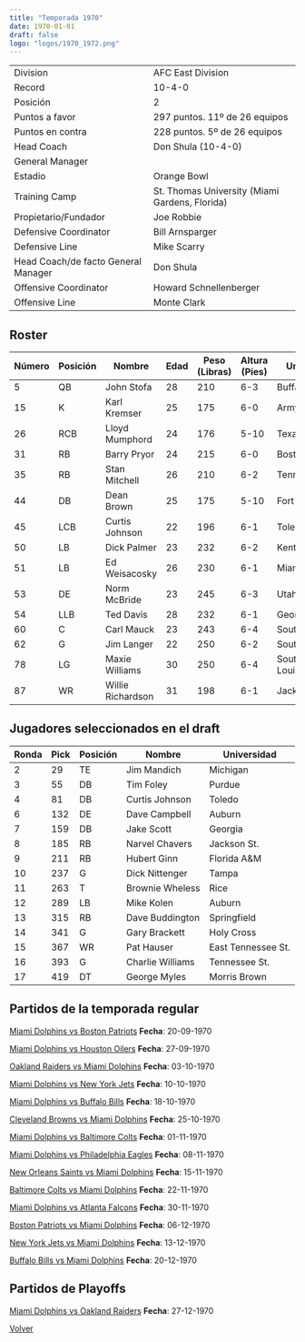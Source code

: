 ```yaml
---
title: "Temporada 1970"
date: 1970-01-01
draft: false
logo: "logos/1970_1972.png"
---
```


|                      |                      |
|-------------------------|---------------------------|
| Division               | AFC East Division            |
| Record                 | 10-4-0              |
| Posición               | 2            |
| Puntos a favor         | 297 puntos. 11º de 26 equipos           |
| Puntos en contra       | 228 puntos. 5º de 26 equipos       |
| Head Coach             | Don Shula (10-4-0)               |
| General Manager        |       |
| Estadio                | Orange Bowl             |
| Training Camp          | St. Thomas University (Miami Gardens, Florida)        |
| Propietario/Fundador | Joe Robbie |
| Defensive Coordinator | Bill Arnsparger |
| Defensive Line | Mike Scarry |
| Head Coach/de facto General Manager | Don Shula |
| Offensive Coordinator | Howard Schnellenberger |
| Offensive Line | Monte Clark |


## Roster

| Número | Posición | Nombre           | Edad | Peso (Libras) | Altura (Píes) | Universidad          |
|--------|----------|------------------|------|---------------|---------------|----------------------|
| 5 | QB | John Stofa | 28 | 210 | 6-3 | Buffalo |
| 15 | K | Karl Kremser | 25 | 175 | 6-0 | Army,Tennessee |
| 26 | RCB | Lloyd Mumphord | 24 | 176 | 5-10 | Texas Southern |
| 31 | RB | Barry Pryor | 24 | 215 | 6-0 | Boston Univ. |
| 35 | RB | Stan Mitchell | 26 | 210 | 6-2 | Tennessee |
| 44 | DB | Dean Brown | 25 | 175 | 5-10 | Fort Valley St. |
| 45 | LCB | Curtis Johnson | 22 | 196 | 6-1 | Toledo |
| 50 | LB | Dick Palmer | 23 | 232 | 6-2 | Kentucky |
| 51 | LB | Ed Weisacosky | 26 | 230 | 6-1 | Miami (FL) |
| 53 | DE | Norm McBride | 23 | 245 | 6-3 | Utah |
| 54 | LLB | Ted Davis | 28 | 232 | 6-1 | Georgia Tech |
| 60 | C | Carl Mauck | 23 | 243 | 6-4 | Southern Illinois |
| 62 | G | Jim Langer | 22 | 250 | 6-2 | South Dakota St. |
| 78 | LG | Maxie Williams | 30 | 250 | 6-4 | Southeastern Louisiana |
| 87 | WR | Willie Richardson | 31 | 198 | 6-1 | Jackson St. |


## Jugadores seleccionados en el draft

| Ronda | Pick | Posición | Nombre           | Universidad          |
|-------|------|----------|------------------|----------------------|
| 2 | 29 | TE | Jim Mandich | Michigan |
| 3 | 55 | DB | Tim Foley | Purdue |
| 4 | 81 | DB | Curtis Johnson | Toledo |
| 6 | 132 | DE | Dave Campbell | Auburn |
| 7 | 159 | DB | Jake Scott | Georgia |
| 8 | 185 | RB | Narvel Chavers | Jackson St. |
| 9 | 211 | RB | Hubert Ginn | Florida A&M |
| 10 | 237 | G | Dick Nittenger | Tampa |
| 11 | 263 | T | Brownie Wheless | Rice |
| 12 | 289 | LB | Mike Kolen | Auburn |
| 13 | 315 | RB | Dave Buddington | Springfield |
| 14 | 341 | G | Gary Brackett | Holy Cross |
| 15 | 367 | WR | Pat Hauser | East Tennessee St. |
| 16 | 393 | G | Charlie Williams | Tennessee St. |
| 17 | 419 | DT | George Myles | Morris Brown |


## Partidos de la temporada regular

[Miami Dolphins vs Boston Patriots](/historia/partidos/mia-bos-19700920) **Fecha**: 20-09-1970

[Miami Dolphins vs Houston Oilers](/historia/partidos/mia-hou-19700927) **Fecha**: 27-09-1970

[Oakland Raiders vs Miami Dolphins](/historia/partidos/oak-mia-19701003) **Fecha**: 03-10-1970

[Miami Dolphins vs New York Jets](/historia/partidos/mia-nyj-19701010) **Fecha**: 10-10-1970

[Miami Dolphins vs Buffalo Bills](/historia/partidos/mia-buf-19701018) **Fecha**: 18-10-1970

[Cleveland Browns vs Miami Dolphins](/historia/partidos/cle-mia-19701025) **Fecha**: 25-10-1970

[Miami Dolphins vs Baltimore Colts](/historia/partidos/mia-clt-19701101) **Fecha**: 01-11-1970

[Miami Dolphins vs Philadelphia Eagles](/historia/partidos/mia-phi-19701108) **Fecha**: 08-11-1970

[New Orleans Saints vs Miami Dolphins](/historia/partidos/no-mia-19701115) **Fecha**: 15-11-1970

[Baltimore Colts vs Miami Dolphins](/historia/partidos/clt-mia-19701122) **Fecha**: 22-11-1970

[Miami Dolphins vs Atlanta Falcons](/historia/partidos/mia-atl-19701130) **Fecha**: 30-11-1970

[Boston Patriots vs Miami Dolphins](/historia/partidos/bos-mia-19701206) **Fecha**: 06-12-1970

[New York Jets vs Miami Dolphins](/historia/partidos/nyj-mia-19701213) **Fecha**: 13-12-1970

[Buffalo Bills vs Miami Dolphins](/historia/partidos/buf-mia-19701220) **Fecha**: 20-12-1970




## Partidos de Playoffs

[Miami Dolphins vs Oakland Raiders](/historia/partidos/mia-oak-19701227) **Fecha**: 27-12-1970




[Volver](/historia)